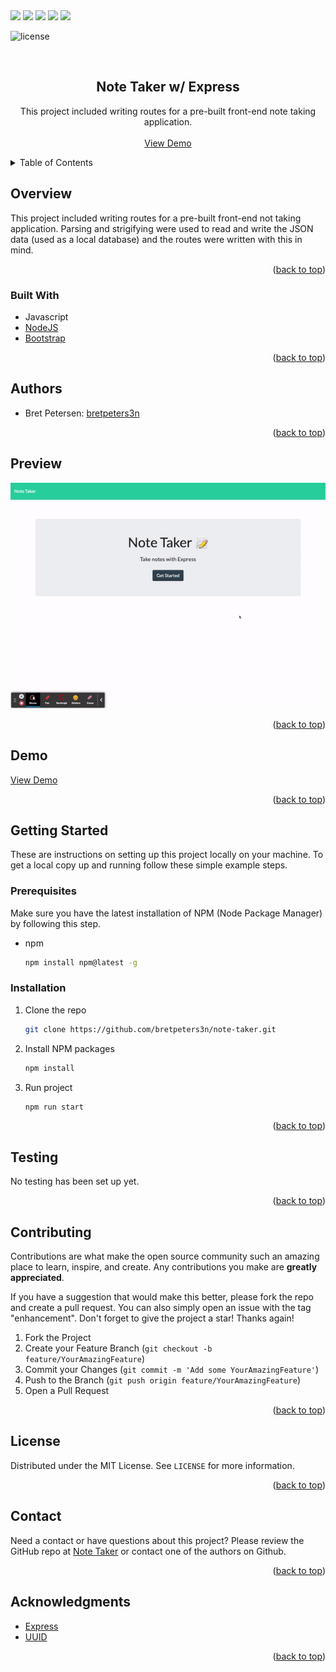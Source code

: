 <div id="top"></div>
<!-- PROJECT SHIELDS -->
<!--
*** https://www.markdownguide.org/basic-syntax/#reference-style-links
-->
<!--
[![Contributors][contributors-shield]][contributors-url]
[![Forks][forks-shield]][forks-url]
[![Stargazers][stars-shield]][stars-url]
[![Issues][issues-shield]][issues-url]
[![MIT License][license-shield]][license-url]
[![LinkedIn][linkedin-shield]][linkedin-url]
-->

<img src="https://img.shields.io/badge/HTML-orange"/>
<img src="https://img.shields.io/badge/CSS-yellow"/>
<!--<img src="https://img.shields.io/badge/Bulma-blue"/>-->
<img src="https://img.shields.io/badge/Javascript-indigo"/>
<!--<img src="https://img.shields.io/badge/jQuery-violet"/>-->
<img src="https://img.shields.io/badge/-Node.js-violet"/>
<img src="https://img.shields.io/badge/-JSON-red"/>
<!--<img src="https://img.shields.io/badge/-SQL-orange  "/>-->

![license](https://img.shields.io/badge/license-MIT-red) 


<!-- PROJECT LOGO -->
<br />
<div align="center">
  <!--
  <a href="https://github.com/github_username/repo_name">
    <img src="images/logo.png" alt="Logo" width="80" height="80">
  </a>
  -->

<h2 align="center">Note Taker w/ Express</h2>
  <p align="center">
    This project included writing routes for a pre-built front-end note taking application.
    <br />
    <br />
    <a href="https://bret-heroku-app.herokuapp.com/">View Demo</a>
  </p>
</div>


<!--
Here's a blank template to get started: To avoid retyping too much info. Do a search and replace with your text editor for the following: `github_username`, `repo_name`, `twitter_handle`, `linkedin_username`, `email`, `email_client`, `project_title`, `project_description`
-->


<!-- TABLE OF CONTENTS -->
<details>
  <summary>Table of Contents</summary>
  <ul>
    <li>
      <a href="#overview">Overview</a>
      <ul>
        <li><a href="#built-with">Built With</a></li>
      </ul>
    </li>
    <li>
      <a href="#getting-started">Getting Started</a>
      <ul>
        <li><a href="#prerequisites">Prerequisites</a></li>
        <li><a href="#installation">Installation</a></li>
      </ul>
    </li>
    <li><a href="#authors">Authors</a></li>
    <li><a href="#preview">Preview</a></li>
    <li><a href="#demo">Demo</a></li>
    <li><a href="#testing">Testing</a></li>
    <li><a href="#contributing">Contributing</a></li>
    <li><a href="#license">License</a></li>
    <li><a href="#contact">Contact</a></li>
    <li><a href="#acknowledgments">Acknowledgments</a></li>
  </ul>
</details>


<!-- OVERVIEW -->
## Overview
This project included writing routes for a pre-built front-end not taking application. Parsing and strigifying were used to read and write the JSON data (used as a local database) and the routes were written with this in mind.

<p align="right">(<a href="#top">back to top</a>)</p>


<!-- BUILT WITH -->
### Built With
<!--* HTML
* CSS-->
* Javascript
* [NodeJS](https://nodejs.org/en/)
* [Bootstrap](https://getbootstrap.com/)
<!--* [jQuery](https://jquery.com/)-->


<p align="right">(<a href="#top">back to top</a>)</p>


<!-- AUTHORS -->
## Authors
- Bret Petersen: [bretpeters3n](https://github.com/bretpeters3n)

<p align="right">(<a href="#top">back to top</a>)</p>


<!-- PREVIEW -->
## Preview
![image](./assets/note-taker.gif)

<p align="right">(<a href="#top">back to top</a>)</p>


<!-- DEMO -->
## Demo
[View Demo](https://bret-heroku-app.herokuapp.com/)

<p align="right">(<a href="#top">back to top</a>)</p>


<!-- GETTING STARTED -->
## Getting Started
These are instructions on setting up this project locally on your machine. To get a local copy up and running follow these simple example steps.


### Prerequisites
Make sure you have the latest installation of NPM (Node Package Manager) by following this step.
* npm
  ```sh
  npm install npm@latest -g
  ```


### Installation
1. Clone the repo
   ```sh
   git clone https://github.com/bretpeters3n/note-taker.git
   ```
2. Install NPM packages
   ```sh
   npm install
   ```
3. Run project
   ```sh
   npm run start
   ```

<p align="right">(<a href="#top">back to top</a>)</p>


## Testing
No testing has been set up yet.

<p align="right">(<a href="#top">back to top</a>)</p>


<!-- CONTRIBUTING -->
## Contributing

Contributions are what make the open source community such an amazing place to learn, inspire, and create. Any contributions you make are **greatly appreciated**.

If you have a suggestion that would make this better, please fork the repo and create a pull request. You can also simply open an issue with the tag "enhancement".
Don't forget to give the project a star! Thanks again!

1. Fork the Project
2. Create your Feature Branch (`git checkout -b feature/YourAmazingFeature`)
3. Commit your Changes (`git commit -m 'Add some YourAmazingFeature'`)
4. Push to the Branch (`git push origin feature/YourAmazingFeature`)
5. Open a Pull Request

<p align="right">(<a href="#top">back to top</a>)</p>


<!-- LICENSE -->
## License
Distributed under the MIT License. See `LICENSE` for more information.

<p align="right">(<a href="#top">back to top</a>)</p>


<!-- QUESTIONS -->
## Contact
Need a contact or have questions about this project? Please review the GitHub repo at [Note Taker](https://github.com/bretpeters3n/note-taker) or contact one of the authors on Github.

<p align="right">(<a href="#top">back to top</a>)</p>


<!-- ACKNOWLEDGMENTS -->
## Acknowledgments

* [Express](https://www.npmjs.com/package/express)
* [UUID](https://www.npmjs.com/package/uuid)


<p align="right">(<a href="#top">back to top</a>)</p>